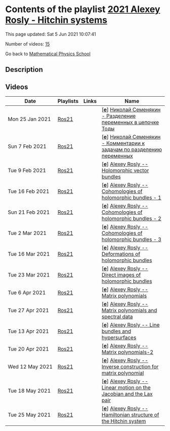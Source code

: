 # Contents of the playlist [2021 Alexey Rosly - Hitchin systems](https://www.youtube.com/playlist?list=PLLGkFbxve671HAjNL2O-0tMUhYEo6n3WW)

This page updated: Sat 5 Jun 2021 10:07:41

Number of videos: [15](#videos)

Go back to [Mathematical Physics School](../README.md)

## Description



## Videos

|Date|Playlists|Links|Name|
|---|---|---|---|
| Mon&nbsp;25&nbsp;Jan&nbsp;2021 | [Ros21](../playlists/Ros21 "2021 Alexey Rosly - Hitchin systems") |  | [[**e**](https://studio.youtube.com/video/2Uu444qaEiY/edit "Edit")] [Николай Семенякин - Разделение переменных в цепочке Тоды](https://www.youtube.com/watch?v=2Uu444qaEiY&list=PLLGkFbxve671HAjNL2O-0tMUhYEo6n3WW) |
| Sun&nbsp;7&nbsp;Feb&nbsp;2021 | [Ros21](../playlists/Ros21 "2021 Alexey Rosly - Hitchin systems") |  | [[**e**](https://studio.youtube.com/video/Woe0NmDehZ4/edit "Edit")] [Николай Семенякин - Комментарии к задачам по разделению переменных](https://www.youtube.com/watch?v=Woe0NmDehZ4&list=PLLGkFbxve671HAjNL2O-0tMUhYEo6n3WW) |
| Tue&nbsp;9&nbsp;Feb&nbsp;2021 | [Ros21](../playlists/Ros21 "2021 Alexey Rosly - Hitchin systems") |  | [[**e**](https://studio.youtube.com/video/DRZ30bki4gE/edit "Edit")] [Alexey Rosly -- Holomorphic vector bundles](https://www.youtube.com/watch?v=DRZ30bki4gE&list=PLLGkFbxve671HAjNL2O-0tMUhYEo6n3WW) |
| Tue&nbsp;16&nbsp;Feb&nbsp;2021 | [Ros21](../playlists/Ros21 "2021 Alexey Rosly - Hitchin systems") |  | [[**e**](https://studio.youtube.com/video/mjRgWsqkcf8/edit "Edit")] [Alexey Rosly -- Cohomologies of holomorphic bundles - 1](https://www.youtube.com/watch?v=mjRgWsqkcf8&list=PLLGkFbxve671HAjNL2O-0tMUhYEo6n3WW) |
| Sun&nbsp;21&nbsp;Feb&nbsp;2021 | [Ros21](../playlists/Ros21 "2021 Alexey Rosly - Hitchin systems") |  | [[**e**](https://studio.youtube.com/video/LHastsrcYnw/edit "Edit")] [Alexey Rosly -- Cohomologies of holomorphic bundles - 2](https://www.youtube.com/watch?v=LHastsrcYnw&list=PLLGkFbxve671HAjNL2O-0tMUhYEo6n3WW) |
| Tue&nbsp;2&nbsp;Mar&nbsp;2021 | [Ros21](../playlists/Ros21 "2021 Alexey Rosly - Hitchin systems") |  | [[**e**](https://studio.youtube.com/video/k7V3SQJGRUo/edit "Edit")] [Alexey Rosly -- Cohomologies of holomorphic bundles - 3](https://www.youtube.com/watch?v=k7V3SQJGRUo&list=PLLGkFbxve671HAjNL2O-0tMUhYEo6n3WW) |
| Tue&nbsp;16&nbsp;Mar&nbsp;2021 | [Ros21](../playlists/Ros21 "2021 Alexey Rosly - Hitchin systems") |  | [[**e**](https://studio.youtube.com/video/dJlGsrbEp7I/edit "Edit")] [Alexey Rosly -- Deformations of holomorphic bundles](https://www.youtube.com/watch?v=dJlGsrbEp7I&list=PLLGkFbxve671HAjNL2O-0tMUhYEo6n3WW) |
| Tue&nbsp;23&nbsp;Mar&nbsp;2021 | [Ros21](../playlists/Ros21 "2021 Alexey Rosly - Hitchin systems") |  | [[**e**](https://studio.youtube.com/video/L7DUh1SIt98/edit "Edit")] [Alexey Rosly -- Direct images of holomorphic bundles](https://www.youtube.com/watch?v=L7DUh1SIt98&list=PLLGkFbxve671HAjNL2O-0tMUhYEo6n3WW) |
| Tue&nbsp;6&nbsp;Apr&nbsp;2021 | [Ros21](../playlists/Ros21 "2021 Alexey Rosly - Hitchin systems") |  | [[**e**](https://studio.youtube.com/video/ngeM6oi-MKE/edit "Edit")] [Alexey Rosly -- Matrix polynomials](https://www.youtube.com/watch?v=ngeM6oi-MKE&list=PLLGkFbxve671HAjNL2O-0tMUhYEo6n3WW) |
| Tue&nbsp;27&nbsp;Apr&nbsp;2021 | [Ros21](../playlists/Ros21 "2021 Alexey Rosly - Hitchin systems") |  | [[**e**](https://studio.youtube.com/video/5f79VM9vEzA/edit "Edit")] [Alexey Rosly -- Matrix polynomials and spectral data](https://www.youtube.com/watch?v=5f79VM9vEzA&list=PLLGkFbxve671HAjNL2O-0tMUhYEo6n3WW) |
| Tue&nbsp;13&nbsp;Apr&nbsp;2021 | [Ros21](../playlists/Ros21 "2021 Alexey Rosly - Hitchin systems") |  | [[**e**](https://studio.youtube.com/video/15CTJYP5A3g/edit "Edit")] [Alexey Rosly -- Line bundles and hypersurfaces](https://www.youtube.com/watch?v=15CTJYP5A3g&list=PLLGkFbxve671HAjNL2O-0tMUhYEo6n3WW) |
| Tue&nbsp;20&nbsp;Apr&nbsp;2021 | [Ros21](../playlists/Ros21 "2021 Alexey Rosly - Hitchin systems") |  | [[**e**](https://studio.youtube.com/video/-31XrQGl1iU/edit "Edit")] [Alexey Rosly -- Matrix polynomials-2](https://www.youtube.com/watch?v=-31XrQGl1iU&list=PLLGkFbxve671HAjNL2O-0tMUhYEo6n3WW) |
| Wed&nbsp;12&nbsp;May&nbsp;2021 | [Ros21](../playlists/Ros21 "2021 Alexey Rosly - Hitchin systems") |  | [[**e**](https://studio.youtube.com/video/HinS9HcRKo4/edit "Edit")] [Alexey Rosly -- Inverse construction for matrix polynomial](https://www.youtube.com/watch?v=HinS9HcRKo4&list=PLLGkFbxve671HAjNL2O-0tMUhYEo6n3WW) |
| Tue&nbsp;18&nbsp;May&nbsp;2021 | [Ros21](../playlists/Ros21 "2021 Alexey Rosly - Hitchin systems") |  | [[**e**](https://studio.youtube.com/video/RqRvf6Vqo80/edit "Edit")] [Alexey Rosly -- Linear motion on the Jacobian and the Lax pair](https://www.youtube.com/watch?v=RqRvf6Vqo80&list=PLLGkFbxve671HAjNL2O-0tMUhYEo6n3WW) |
| Tue&nbsp;25&nbsp;May&nbsp;2021 | [Ros21](../playlists/Ros21 "2021 Alexey Rosly - Hitchin systems") |  | [[**e**](https://studio.youtube.com/video/mmIW3APRwJQ/edit "Edit")] [Alexey Rosly -- Hamiltonian structure of the Hitchin system](https://www.youtube.com/watch?v=mmIW3APRwJQ&list=PLLGkFbxve671HAjNL2O-0tMUhYEo6n3WW) |
